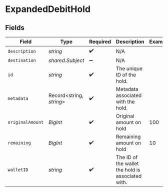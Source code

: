 # ExpandedDebitHold


## Fields

| Field                                             | Type                                              | Required                                          | Description                                       | Example                                           |
| ------------------------------------------------- | ------------------------------------------------- | ------------------------------------------------- | ------------------------------------------------- | ------------------------------------------------- |
| `description`                                     | *string*                                          | :heavy_check_mark:                                | N/A                                               |                                                   |
| `destination`                                     | *shared.Subject*                                  | :heavy_minus_sign:                                | N/A                                               |                                                   |
| `id`                                              | *string*                                          | :heavy_check_mark:                                | The unique ID of the hold.                        |                                                   |
| `metadata`                                        | Record<string, *string*>                          | :heavy_check_mark:                                | Metadata associated with the hold.                |                                                   |
| `originalAmount`                                  | *BigInt*                                          | :heavy_check_mark:                                | Original amount on hold                           | 100                                               |
| `remaining`                                       | *BigInt*                                          | :heavy_check_mark:                                | Remaining amount on hold                          | 10                                                |
| `walletID`                                        | *string*                                          | :heavy_check_mark:                                | The ID of the wallet the hold is associated with. |                                                   |